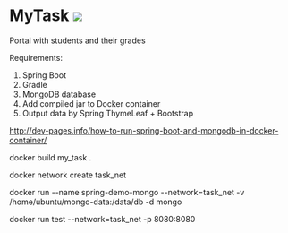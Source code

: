 # MyTask <img src="https://travis-ci.org/alexandr-lobunets/MyTask.svg?branch=master"/>
Portal with students and their grades


Requirements:

1. Spring Boot
2. Gradle
3. MongoDB database
4. Add compiled jar to Docker container
5. Output data by Spring ThymeLeaf + Bootstrap



http://dev-pages.info/how-to-run-spring-boot-and-mongodb-in-docker-container/



docker build my_task .

docker network create task_net

docker run --name spring-demo-mongo --network=task_net -v /home/ubuntu/mongo-data:/data/db -d mongo

docker run test --network=task_net -p 8080:8080
